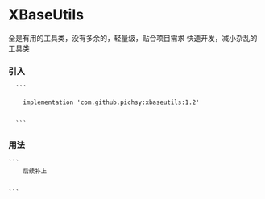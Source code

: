 # XBaseUtils

全是有用的工具类，没有多余的，轻量级，贴合项目需求
快速开发，减小杂乱的工具类

### 引入

      ```
      
        implementation 'com.github.pichsy:xbaseutils:1.2'
        
        
      ```

### 用法

    ```
        后续补上
    
    
    ```